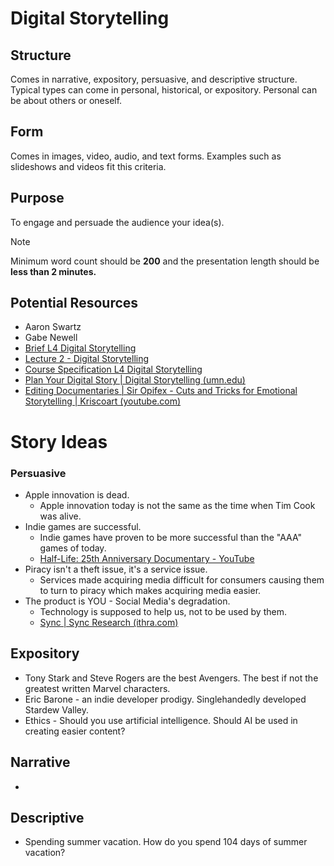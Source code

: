 # Digital Storytelling
## Structure
Comes in narrative, expository, persuasive, and descriptive structure. Typical types can come in personal, historical, or expository. Personal can be about others or oneself.
## Form
Comes in images, video, audio, and text forms. Examples such as slideshows and videos fit this criteria.
## Purpose
To engage and persuade the audience your idea(s).

> [!NOTE]
> Minimum word count should be **200** and the presentation length should be **less than 2 minutes.**

## Potential Resources
* Aaron Swartz
* Gabe Newell
* [Brief L4 Digital Storytelling](Brief%20L4%20Digital%20Storytelling.pdf)
* [Lecture 2 - Digital Storytelling](Lecture%202%20-%20Digital%20Storytelling.pptx)
* [Course Specification L4 Digital Storytelling](Course%20Specification%20L4%20Digital%20Storytelling.pdf)
* [Plan Your Digital Story | Digital Storytelling (umn.edu)](https://digitalstory.umn.edu/students/plan)
* [Editing Documentaries | Sir Opifex - Cuts and Tricks for Emotional Storytelling | Kriscoart (youtube.com)](https://www.youtube.com/watch?v=COFpFGOSJV0)
# Story Ideas
### Persuasive	
* Apple innovation is dead.
	- Apple innovation today is not the same as the time when Tim Cook was alive.
* Indie games are successful.
	- Indie games have proven to be more successful than the "AAA" games of today.
	- [Half-Life: 25th Anniversary Documentary - YouTube](https://www.youtube.com/watch?v=TbZ3HzvFEto)
* Piracy isn't a theft issue, it's a service issue.
	- Services made acquiring media difficult for consumers causing them to turn to piracy which makes acquiring media easier.
* The product is YOU - Social Media's degradation.
	- Technology is supposed to help us, not to be used by them.
	- [Sync | Sync Research (ithra.com)](https://sync.ithra.com/research?utm_source=Video-Programmatic_6407289&utm_medium=Video&utm_campaign=ARE_Sync_video_genz_32344217&utm_content=Performance-YouTubeaction-infinite20s&utm_term=401187978_219823727)
## Expository
* Tony Stark and Steve Rogers are the best Avengers.
	The best if not the greatest written Marvel characters.
* Eric Barone - an indie developer prodigy.
	Singlehandedly developed Stardew Valley.
* Ethics - Should you use artificial intelligence.
	Should AI be used in creating easier content?
## Narrative
- 
## Descriptive
* Spending summer vacation.
	How do you spend 104 days of summer vacation?
